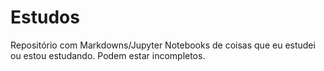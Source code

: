 # Estudos

Repositório com Markdowns/Jupyter Notebooks de coisas que eu estudei ou estou estudando. Podem estar incompletos.

